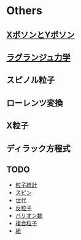 # Others

## [XボソンとYボソン](https://ja.wikipedia.org/wiki/X%E3%83%9C%E3%82%BD%E3%83%B3%E3%81%A8Y%E3%83%9C%E3%82%BD%E3%83%B3)

## [ラグランジュ力学](https://ja.m.wikipedia.org/wiki/%E3%83%A9%E3%82%B0%E3%83%A9%E3%83%B3%E3%82%B8%E3%83%A5%E5%8A%9B%E5%AD%A6)

## スピノル粒子

## ローレンツ変換

## X粒子

## ディラック方程式

## TODO

- [粒子統計](https://ja.wikipedia.org/wiki/%E7%B2%92%E5%AD%90%E7%B5%B1%E8%A8%88)
- [スピン](https://ja.wikipedia.org/wiki/%E3%82%B9%E3%83%94%E3%83%B3%E8%A7%92%E9%81%8B%E5%8B%95%E9%87%8F)
- [世代](https://ja.wikipedia.org/wiki/%E4%B8%96%E4%BB%A3_(%E7%B4%A0%E7%B2%92%E5%AD%90))
- [反粒子](https://ja.wikipedia.org/wiki/%E5%8F%8D%E7%B2%92%E5%AD%90)
- [バリオン数](https://ja.wikipedia.org/wiki/%E3%83%90%E3%83%AA%E3%82%AA%E3%83%B3%E6%95%B0)
- [複合粒子](https://ja.wikipedia.org/wiki/%E8%A4%87%E5%90%88%E7%B2%92%E5%AD%90)
- [紐](https://en.wikipedia.org/wiki/String_(physics))

